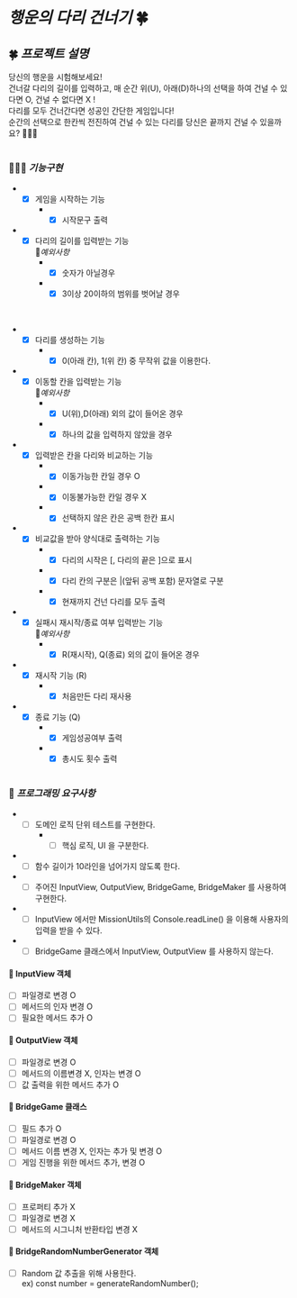 # *행운의 다리 건너기* 🍀

## 🍀 *프로젝트 설명* 
당신의 행운을 시험해보세요!   
건너갈 다리의 길이를 입력하고, 매 순간 위(U), 아래(D)하나의 선택을 하여
건널 수 있다면 O, 건널 수 없다면 X !     
다리를 모두 건너간다면 성공인 간단한 게임입니다!
<br>
순간의 선택으로 한칸씩 전진하여 건널 수 있는 다리를 당신은 끝까지 건널 수 있을까요? 🏃🏻‍♂️
#

### 🧑🏻‍💻 *기능구현*
- -[x] 게임을 시작하는 기능    
    -  -[x] 시작문구 출력   
- -[x] 다리의 길이를 입력받는 기능    
🚨*예외사항*
    - -[x] 숫자가 아닐경우 
    - -[x] 3이상 20이하의 범위를 벗어날 경우 
<br>

- -[x] 다리를 생성하는 기능
    -  -[x] 0(아래 칸), 1(위 칸) 중 무작위 값을 이용한다.   

- -[x] 이동할 칸을 입력받는 기능    
🚨*예외사항* 
    - -[x] U(위),D(아래) 외의 값이 들어온 경우 
    - -[x] 하나의 값을 입력하지 않았을 경우 

- -[x] 입력받은 칸을 다리와 비교하는 기능    
    -  -[x] 이동가능한 칸일 경우 O   
    -  -[x] 이동불가능한 칸일 경우 X    
    -  -[x] 선택하지 않은 칸은 공백 한칸 표시   
- -[x] 비교값을 받아 양식대로 출력하는 기능    
    -  -[x] 다리의 시작은 [, 다리의 끝은 ]으로 표시   
    -  -[x] 다리 칸의 구분은 |(앞뒤 공백 포함) 문자열로 구분   
    -  -[x] 현재까지 건넌 다리를 모두 출력   
- -[x] 실패시 재시작/종료 여부 입력받는 기능   
🚨*예외사항*
    - -[x] R(재시작), Q(종료) 외의 값이 들어온 경우
- -[x] 재시작 기능 (R)    
    -  -[x] 처음만든 다리 재사용    
- -[x] 종료 기능 (Q)   
    -  -[x] 게임성공여부 출력    
    -  -[x] 총시도 횟수 출력 
#

### 🎯 *프로그래밍 요구사항*
- -[ ] 도메인 로직 단위 테스트를 구현한다.    
    - -[ ] 핵심 로직, UI 을 구분한다.
- -[ ] 함수 길이가 10라인을 넘어가지 않도록 한다.   
- -[ ] 주어진 InputView, OutputView, BridgeGame, BridgeMaker 를 사용하여 구현한다.    
- -[ ] InputView 에서만 MissionUtils의 Console.readLine() 을 이용해 사용자의 입력을 받을 수 있다.   
- -[ ] BridgeGame 클래스에서 InputView, OutputView 를 사용하지 않는다.    

#### 👀 InputView 객체 
-[ ] 파일경로 변경 O    
-[ ] 메서드의 인자 변경 O   
-[ ] 필요한 메서드 추가 O

#### 👀 OutputView 객체 
-[ ] 파일경로 변경 O    
-[ ] 메서드의 이름변경 X, 인자는 변경 O     
-[ ] 값 출력을 위한 메서드 추가 O   

#### 👀 BridgeGame 클래스
-[ ] 필드 추가 O   
-[ ] 파일경로 변경 O   
-[ ] 메서드 이름 변경 X, 인자는 추가 및 변경 O
-[ ] 게임 진행을 위한 메서드 추가, 변경 O

#### 👀 BridgeMaker 객체 
-[ ] 프로퍼티 추가 X 
-[ ] 파일경로 변경 X
-[ ] 메서드의 시그니처 반환타입 변경 X

#### 👀 BridgeRandomNumberGenerator 객체
-[ ] Random 값 추출을 위해 사용한다.   
ex) const number = generateRandomNumber();